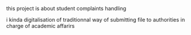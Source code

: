 this project is about student complaints handling 

i kinda digitalisation of traditionnal way of submitting file to authorities in charge of academic affarirs
